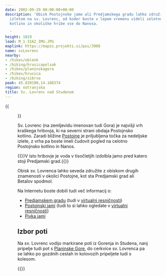 ```yaml
---
date: 2002-09-29 00:00:00+00:00
description: 'Obisk Postojnske jame ali Predjamskega gradu lahko združite s prijetnim
  izletom na sv. Lovrenc, od koder boste v lepem vremenu videli celotno Postojnsko
  kotlino in okoliške hribe vse do Nanosa.

  '
height: 1019
lead: M_1-3162_IMG.JPG
maplink: https://mapzs.projekti.si/poi/3908
name: svLovrenc
nearby:
- /hikes/oblenk
- /biking/hrusicapolsak
- /hikes/planinskagora
- /hikes/hrusica
- /biking/zibrse
peak: 45.839190,14.168374
region: notranjska
title: Sv. Lovrenc nad Studenom
---
```

{{<figure src="M_1-3162_IMG.JPG" caption="sv. Lovrenc iz Gorenja">}}

Sv. Lovrenc (na zemljevidu imenovan tudi Gora) je najvišji vrh kraškega hribovja, ki na severni strani obdaja Postojnsko kotlino. Zaradi bližine [Postojne](http://www.postojna.si/) je priljubljena točka za nedeljske izlete, z vrha pa boste imeli čudovit pogled na celotno Postojnsko kotlino in Nanos.

{{<note>}}V isto hribovje je voda v tisočletjih izdolbla jamo pred katero stoji Predjamski grad.{{</note>}}

Obisk sv. Lovrenca lahko seveda združite z obiskom drugih znamenosti v okolici Postojne, kot sta Predjamski grad ali Betalov spodmol.

Na Internetu boste dobili tudi več informacij o:

-   [Predjamskem gradu](http://www.postojna-cave.com/grad.htm) (tudi v [virtualni resničnosti](http://www.burger.si/Predjama/Predjama.html))
-   [Postojnski jami](http://www.postojna-cave.com/) (tudi to si lahko ogledate v [virtualni resničnosti](http://www.burger.si/Jame/PostojnskaJama/Uvod.html))
-   [Pivka jami](http://www.postojna-cave.com/odj2.htm)

## Izbor poti

Na sv. Lovrenc vodijo markirane poti iz Gorenja in Studena, nanj pripelje tudi pot s [Planinske Gore](../planinskagora), do cerkvice sv. Lovrenca pa se lahko po gozdnih cestah in kolovozih pripeljete tudi s kolesom.

{{<multipath-hike-list>}}
